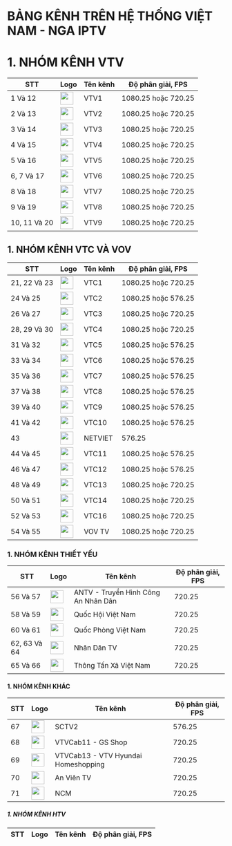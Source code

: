 # BẢNG KÊNH TRÊN HỆ THỐNG VIỆT NAM - NGA IPTV

<h1>1. NHÓM KÊNH VTV</h1>
<table>
	<thead>
		<tr><th align="between">STT</th><th align="between">Logo</th><th align="between">Tên kênh</th><th align="between">Độ phân giải, FPS</th></tr>
	</thead>
	<tbody>
  <tr><td align="left">1 Và 12</td><td align="between"><img height="30" src="https://i.imgur.com/zmFFVtL.png"/></td><td align="left">VTV1</td><td align="left">1080.25 hoặc 720.25</td></tr>
  <tr><td align="left">2 Và 13</td><td align="between"><img height="30" src="https://i.imgur.com/SypMKby.png"/></td><td align="left">VTV2</td><td align="left">1080.25 hoặc 720.25</td></tr>
  <tr><td align="left">3 Và 14</td><td align="between"><img height="30" src="https://i.imgur.com/t8LgrOd.png"/></td><td align="left">VTV3</td><td align="left">1080.25 hoặc 720.25</td></tr>
  <tr><td align="left">4 Và 15</td><td align="between"><img height="30" src="https://i.imgur.com/P6oCkyA.png"/></td><td align="left">VTV4</td><td align="left">1080.25 hoặc 720.25</td></tr>
  <tr><td align="left">5 Và 16</td><td align="between"><img height="30" src="https://i.imgur.com/vP39Vp5.png"/></td><td align="left">VTV5</td><td align="left">1080.25 hoặc 720.25</td></tr>
  <tr><td align="left">6, 7 Và 17</td><td align="between"><img height="30" src="https://i.imgur.com/h9uOobW.png"/></td><td align="left">VTV6</td><td align="left">1080.25 hoặc 720.25</td></tr>
  <tr><td align="left">8 Và 18</td><td align="between"><img height="30" src="https://i.imgur.com/tGd6bu3.png"/></td><td align="left">VTV7</td><td align="left">1080.25 hoặc 720.25</td></tr>
  <tr><td align="left">9 Và 19</td><td align="between"><img height="30" src="https://i.imgur.com/delQMDJ.png"/></td><td align="left">VTV8</td><td align="left">1080.25 hoặc 720.25</td></tr>
  <tr><td align="left">10, 11 Và 20</td><td align="between"><img height="30" src="https://i.imgur.com/dFmqNRx.png"/></td><td align="left">VTV9</td><td align="left">1080.25 hoặc 720.25</td></tr>
		</tbody>
</table>

<h2>1. NHÓM KÊNH VTC VÀ VOV</h2>
<table>
	<thead>
		<tr><th align="between">STT</th><th align="between">Logo</th><th align="between">Tên kênh</th><th align="between">Độ phân giải, FPS</th></tr>
	</thead>
	<tbody>
  <tr><td align="left">21, 22 Và 23</td><td align="between"><img height="30" src="https://i.imgur.com/6CvRUqw.png"/></td><td align="left">VTC1</td><td align="left">1080.25 hoặc 720.25</td></tr>
  <tr><td align="left">24 Và 25</td><td align="between"><img height="30" src="https://i.imgur.com/PA12mGb.png"/></td><td align="left">VTC2</td><td align="left">1080.25 hoặc 576.25</td></tr>
  <tr><td align="left">26 Và 27</td><td align="between"><img height="30" src="https://i.imgur.com/VosBu63.png"/></td><td align="left">VTC3</td><td align="left">1080.25 hoặc 720.25</td></tr>
  <tr><td align="left">28, 29 Và 30</td><td align="between"><img height="30" src="https://i.imgur.com/v9DNS85.png"/></td><td align="left">VTC4</td><td align="left">1080.25 hoặc 720.25</td></tr>
  <tr><td align="left">31 Và 32</td><td align="between"><img height="30" src="https://i.imgur.com/w18H0gU.jpg"/></td><td align="left">VTC5</td><td align="left">1080.25 hoặc 576.25</td></tr>
  <tr><td align="left">33 Và 34</td><td align="between"><img height="30" src="https://i.imgur.com/KCzAWTU.png"/></td><td align="left">VTC6</td><td align="left">1080.25 hoặc 576.25</td></tr>
  <tr><td align="left">35 Và 36</td><td align="between"><img height="30" src="https://i.imgur.com/lW2DbEB.png"/></td><td align="left">VTC7</td><td align="left">1080.25 hoặc 576.25</td></tr>
  <tr><td align="left">37 Và 38</td><td align="between"><img height="30" src="https://i.imgur.com/FVM7co8.jpg"/></td><td align="left">VTC8</td><td align="left">1080.25 hoặc 576.25</td></tr>
  <tr><td align="left">39 Và 40</td><td align="between"><img height="30" src="https://i.imgur.com/mODLJyK.png"/></td><td align="left">VTC9</td><td align="left">1080.25 hoặc 576.25</td></tr>
  <tr><td align="left">41 Và 42</td><td align="between"><img height="30" src="https://i.imgur.com/MJrqbZc.png"/></td><td align="left">VTC10</td><td align="left">1080.25 hoặc 576.25</td></tr>
  <tr><td align="left">43</td><td align="between"><img height="30" src="https://i.ibb.co/sQVM2hg/netviet.png"/></td><td align="left">NETVIET</td><td align="left">576.25</td></tr>
  <tr><td align="left">44 Và 45</td><td align="between"><img height="30" src="https://i.imgur.com/AyBxScM.png"/></td><td align="left">VTC11</td><td align="left">1080.25 hoặc 576.25</td></tr>
  <tr><td align="left">46 Và 47</td><td align="between"><img height="30" src="https://i.ibb.co/0GJ4VNd/VTC12-Logo-Blue.png"/></td><td align="left">VTC12</td><td align="left">1080.25 hoặc 576.25</td></tr>
  <tr><td align="left">48 Và 49</td><td align="between"><img height="30" src="https://i.imgur.com/hLQNEhy.png"/></td><td align="left">VTC13</td><td align="left">1080.25 hoặc 720.25</td></tr>
  <tr><td align="left">50 Và 51</td><td align="between"><img height="30" src="https://i.imgur.com/85swmKd.png"/></td><td align="left">VTC14</td><td align="left">1080.25 hoặc 720.25</td></tr>
  <tr><td align="left">52 Và 53</td><td align="between"><img height="30" src="https://i.imgur.com/amaDGnw.jpg"/></td><td align="left">VTC16</td><td align="left">1080.25 hoặc 720.25</td></tr>
  <tr><td align="left">54 Và 55</td><td align="between"><img height="30" src="https://i.imgur.com/133s2Sc.png"/></td><td align="left">VOV TV</td><td align="left">1080.25 hoặc 720.25</td></tr>
		</tbody>
</table>

<h3>1. NHÓM KÊNH THIẾT YẾU</h3>
<table>
	<thead>
		<tr><th align="between">STT</th><th align="between">Logo</th><th align="between">Tên kênh</th><th align="between">Độ phân giải, FPS</th></tr>
	</thead>
	<tbody>
  <tr><td align="left">56 Và 57</td><td align="between"><img height="30" src="https://i.imgur.com/kHZtzZw.png"/></td><td align="left">ANTV - Truyền Hình Công An Nhân Dân</td><td align="left">720.25</td></tr>
  <tr><td align="left">58 Và 59</td><td align="between"><img height="30" src="https://i.imgur.com/G154n6j.png"/></td><td align="left">Quốc Hội Việt Nam</td><td align="left">720.25</td></tr>
  <tr><td align="left">60 Và 61</td><td align="between"><img height="30" src="https://i.imgur.com/xtA4AlV.png"/></td><td align="left">Quốc Phòng Việt Nam</td><td align="left">720.25</td></tr>
  <tr><td align="left">62, 63 Và 64</td><td align="between"><img height="30" src="https://i.imgur.com/IBwNP1p.jpg"/></td><td align="left">Nhân Dân TV</td><td align="left">720.25</td></tr>
  <tr><td align="left">65 Và 66</td><td align="between"><img height="30" src="https://i.imgur.com/AAWIPHz.png"/></td><td align="left">Thông Tấn Xã Việt Nam</td><td align="left">720.25</td></tr>
		</tbody>
</table>

<h4>1. NHÓM KÊNH KHÁC</h4>
<table>
	<thead>
		<tr><th align="between">STT</th><th align="between">Logo</th><th align="between">Tên kênh</th><th align="between">Độ phân giải, FPS</th></tr>
	</thead>
	<tbody>
  <tr><td align="left">67</td><td align="between"><img height="30" src="https://i.imgur.com/dpZNiQu.png"/></td><td align="left">SCTV2</td><td align="left">576.25</td></tr>
  <tr><td align="left">68</td><td align="between"><img height="30" src="https://i.ibb.co/H28cGVM/gs-shop-vn.png"/></td><td align="left">VTVCab11 - GS Shop</td><td align="left">720.25</td></tr>
  <tr><td align="left">69</td><td align="between"><img height="30" src="https://i.ibb.co/H28cGVM/gs-shop-vn.png"/></td><td align="left">VTVCab13 - VTV Hyundai Homeshopping</td><td align="left">720.25</td></tr>
  <tr><td align="left">70</td><td align="between"><img height="30" src="https://i.ibb.co/pyrxQ3x/99.png"/></td><td align="left">An Viên TV</td><td align="left">720.25</td></tr>
  <tr><td align="left">71</td><td align="between"><img height="30" src="https://i.imgur.com/yD2WAzy.png"/></td><td align="left">NCM</td><td align="left">720.25</td></tr>
		</tbody>
</table>

<h5>1. NHÓM KÊNH HTV</h5>
<table>
	<thead>
		<tr><th align="between">STT</th><th align="between">Logo</th><th align="between">Tên kênh</th><th align="between">Độ phân giải, FPS</th></tr>
	</thead>
	<tbody>

